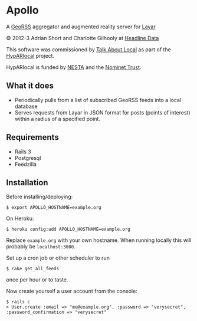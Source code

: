 Apollo
======

A [GeoRSS](http://en.wikipedia.org/wiki/GeoRSS) aggregator and augmented reality server for [Layar](http://layar.com/)

© 2012-3 Adrian Short and Charlotte Gilhooly at [Headline Data](http://headlinedata.com/)

This software was commissioned by [Talk About Local](http://talkaboutlocal.org.uk/) as part of the [HypARlocal](http://talkaboutlocal.org.uk/ar/) project.

HypARlocal is funded by [NESTA](http://www.nesta.org.uk/destination_local) and the [Nominet Trust](http://www.nominettrust.org.uk/).

What it does
------------

* Periodically pulls from a list of subscribed GeoRSS feeds into a local database
* Serves requests from Layar in JSON format for posts (points of interest) within a radius of a specified point.

Requirements
------------

* Rails 3
* Postgresql
* Feedzilla


Installation
------------

Before installing/deploying:

    $ export APOLLO_HOSTNAME=example.org
    
On Heroku:

    $ heroku config:add APOLLO_HOSTNAME=example.org

Replace `example.org` with your own hostname. When running locally this will probably be `localhost:3000`.

Set up a cron job or other scheduler to run

    $ rake get_all_feeds
    
once per hour or to taste.

Now create yourself a user account from the console:

    $ rails c
    > User.create :email => "me@example.org", :password => "verysecret", :password_confirmation => "verysecret"
